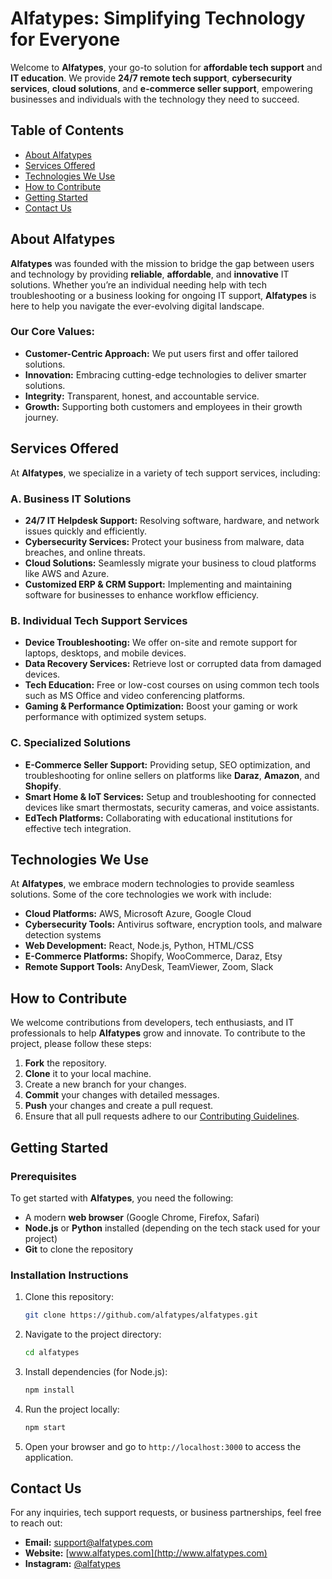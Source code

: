 # Alfatypes: Simplifying Technology for Everyone

Welcome to **Alfatypes**, your go-to solution for **affordable tech support** and **IT education**. We provide **24/7 remote tech support**, **cybersecurity services**, **cloud solutions**, and **e-commerce seller support**, empowering businesses and individuals with the technology they need to succeed.

## Table of Contents

- [About Alfatypes](#about-alfatypes)
- [Services Offered](#services-offered)
- [Technologies We Use](#technologies-we-use)
- [How to Contribute](#how-to-contribute)
- [Getting Started](#getting-started)
- [Contact Us](#contact-us)

## About Alfatypes

**Alfatypes** was founded with the mission to bridge the gap between users and technology by providing **reliable**, **affordable**, and **innovative** IT solutions. Whether you’re an individual needing help with tech troubleshooting or a business looking for ongoing IT support, **Alfatypes** is here to help you navigate the ever-evolving digital landscape.

### Our Core Values:

- **Customer-Centric Approach:** We put users first and offer tailored solutions.
- **Innovation:** Embracing cutting-edge technologies to deliver smarter solutions.
- **Integrity:** Transparent, honest, and accountable service.
- **Growth:** Supporting both customers and employees in their growth journey.

## Services Offered

At **Alfatypes**, we specialize in a variety of tech support services, including:

### A. Business IT Solutions

- **24/7 IT Helpdesk Support:** Resolving software, hardware, and network issues quickly and efficiently.
- **Cybersecurity Services:** Protect your business from malware, data breaches, and online threats.
- **Cloud Solutions:** Seamlessly migrate your business to cloud platforms like AWS and Azure.
- **Customized ERP & CRM Support:** Implementing and maintaining software for businesses to enhance workflow efficiency.

### B. Individual Tech Support Services

- **Device Troubleshooting:** We offer on-site and remote support for laptops, desktops, and mobile devices.
- **Data Recovery Services:** Retrieve lost or corrupted data from damaged devices.
- **Tech Education:** Free or low-cost courses on using common tech tools such as MS Office and video conferencing platforms.
- **Gaming & Performance Optimization:** Boost your gaming or work performance with optimized system setups.

### C. Specialized Solutions

- **E-Commerce Seller Support:** Providing setup, SEO optimization, and troubleshooting for online sellers on platforms like **Daraz**, **Amazon**, and **Shopify**.
- **Smart Home & IoT Services:** Setup and troubleshooting for connected devices like smart thermostats, security cameras, and voice assistants.
- **EdTech Platforms:** Collaborating with educational institutions for effective tech integration.

## Technologies We Use

At **Alfatypes**, we embrace modern technologies to provide seamless solutions. Some of the core technologies we work with include:

- **Cloud Platforms:** AWS, Microsoft Azure, Google Cloud
- **Cybersecurity Tools:** Antivirus software, encryption tools, and malware detection systems
- **Web Development:** React, Node.js, Python, HTML/CSS
- **E-Commerce Platforms:** Shopify, WooCommerce, Daraz, Etsy
- **Remote Support Tools:** AnyDesk, TeamViewer, Zoom, Slack

## How to Contribute

We welcome contributions from developers, tech enthusiasts, and IT professionals to help **Alfatypes** grow and innovate. To contribute to the project, please follow these steps:

1. **Fork** the repository.
2. **Clone** it to your local machine.
3. Create a new branch for your changes.
4. **Commit** your changes with detailed messages.
5. **Push** your changes and create a pull request.
6. Ensure that all pull requests adhere to our [Contributing Guidelines](#).

## Getting Started

### Prerequisites

To get started with **Alfatypes**, you need the following:

- A modern **web browser** (Google Chrome, Firefox, Safari)
- **Node.js** or **Python** installed (depending on the tech stack used for your project)
- **Git** to clone the repository

### Installation Instructions

1. Clone this repository:

    ```bash
    git clone https://github.com/alfatypes/alfatypes.git
    ```

2. Navigate to the project directory:

    ```bash
    cd alfatypes
    ```

3. Install dependencies (for Node.js):

    ```bash
    npm install
    ```

4. Run the project locally:

    ```bash
    npm start
    ```

5. Open your browser and go to `http://localhost:3000` to access the application.

## Contact Us

For any inquiries, tech support requests, or business partnerships, feel free to reach out:

- **Email:** support@alfatypes.com
- **Website:** [www.alfatypes.com](http://www.alfatypes.com)
- **Instagram:** [@alfatypes](https://www.instagram.com/alfatypes)
